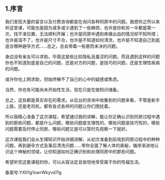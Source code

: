 ## 1.序言
我们发现大量的留言以及付费咨询都是在询问各种同房中的问题。我想你之所以来听这堂课，可能也是因为或多或少遇到了一些麻烦，也许是你和另一半都是第一次，找不准位置，无法顺利开展；也许是同房中遇到疼痛出血的情况却不知所措；也许是湿不了，也许是尺寸不合，也许是不知道如何清洗，也许是不知道自己到底适合哪种避孕方式……总之，总会带着一些悬而未决的问题。


身边没有亲友可以求助，毕竟这是些比较隐私且羞涩的问题。而且遇到这样的问题你也不知道到底是自己的问题，还是对方的问题，是技巧的问题，还是生理性疾病的问题。


或许你也上网求助，但始终解不了自己的心中的疑惑或焦虑。


当然，你也有可能尚未开始性生活，现在只是在做知识储备。


总之，这些都是真实存在的需求。从后台的咨询中收集到的问题来看，不管是新手上路，还是老司机，都有各式各样的问题让你们困扰着。


所以我精心准备了这次课程，希望通过我的讲解，能让你正确认识到同房过程中遇到的那些问题，都是什么问题，哪些问题是生理性的，哪些问题是技巧性的，哪些问题需要及时停止同房，哪些问题又是可以暂时先观察一下就好。


这次课程我们会从生理知识开始详细讲解，从初次准备到前戏到同房过程中的种种问题，再到避孕方式及事后清洗问题……带你全面了解人体的奥秘，循序渐进地认识这个神秘的领域，让你知道如何正确识别和处理同房中的那些问题。


希望听完这套课程的你，可以从容淡定且愉悦地享受属于你的性福生活。


备案号:YX01g1owrWkyvd7lg

